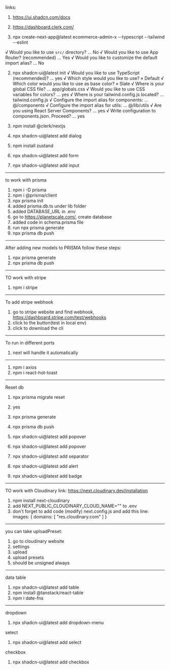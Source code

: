 links:

1. https://ui.shadcn.com/docs
2. https://dashboard.clerk.com/

3. npx create-next-app@latest ecommerce-admin-x --typescript --tailwind --eslint

√ Would you like to use `src/` directory? ... No
√ Would you like to use App Router? (recommended) ... Yes
√ Would you like to customize the default import alias? ... No

2. npx shadcn-ui@latest init
   √ Would you like to use TypeScript (recommended)? ... yes
   √ Which style would you like to use? » Default
   √ Which color would you like to use as base color? » Slate
   √ Where is your global CSS file? ... app/globals.css
   √ Would you like to use CSS variables for colors? ... yes
   √ Where is your tailwind.config.js located? ... tailwind.config.js
   √ Configure the import alias for components: ... @/components
   √ Configure the import alias for utils: ... @/lib/utils
   √ Are you using React Server Components? ... yes
   √ Write configuration to components.json. Proceed? ... yes

3. npm install @clerk/nextjs
4. npx shadcn-ui@latest add dialog
5. npm install zustand
6. npx shadcn-ui@latest add form
7. npx shadcn-ui@latest add input

---
to work with prisma
1. npm i -D prisma
2. npm i @prisma/client
3. npx prisma init
4. added prisma.db.ts under lib folder
5. added DATABASE_URL in .env
6. go to https://planetscale.com/, create database
7. added code in schema.prisma file
8. run npx prisma generate
9. npx prisma db push

---
After adding new models to PRISMA follow these steps:
1. npx prisma generate
2. npx prisma db push


---
TO work with stripe
1. npm i stripe

---
To add stripe webhook

1. go to stripe website and find webhook, https://dashboard.stripe.com/test/webhooks
2. click to the button(test in local env)
3. click to download the cli



---
To run in different ports
1. next will handle it automatically

---
1. npm i axios
2. npm i react-hot-toast

---
Reset db
1. npx prisma migrate reset
2. yes

1. npx prisma generate
2. npx prisma db push


1. npx shadcn-ui@latest add popover
2. npx shadcn-ui@latest add popover

1. npx shadcn-ui@latest add separator

1. npx shadcn-ui@latest add alert
2. npx shadcn-ui@latest add badge


---
TO work with Cloudinary
link: https://next.cloudinary.dev/installation

1. npm install next-cloudinary
2. add NEXT_PUBLIC_CLOUDINARY_CLOUD_NAME="<Your Cloud Name>" to .env
3. don't forget to add code (modify) next.config.js and add this line:
images: {
    domains: [
      "res.cloudinary.com"
    ]
  }

---
you can take uploadPreset:
1. go to cloudinary website
2. settings
3. upload
4. upload presets
5. should be unsigned always


---
data table
1. npx shadcn-ui@latest add table
2. npm install @tanstack/react-table
3. npm i date-fns

--- 
dropdown
1. npx shadcn-ui@latest add dropdown-menu

select
1. npx shadcn-ui@latest add select

checkbox
1. npx shadcn-ui@latest add checkbox







